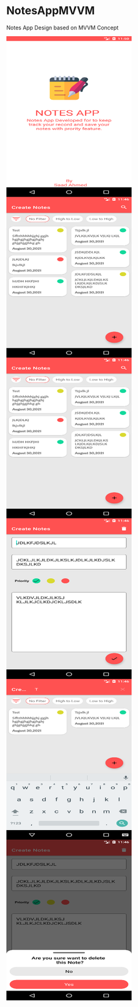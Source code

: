 # NotesAppMVVM
Notes App Design based on MVVM Concept

<a href="url"><img src="1.png" align="left" height="420" width="328" ></a>
<a href="url"><img src="2.png" align="left" height="420" width="328" ></a>
<a href="url"><img src="3.png" align="left" height="420" width="328" ></a>
<a href="url"><img src="4.png" align="left" height="420" width="328" ></a>
<a href="url"><img src="5.png" align="left" height="420" width="328" ></a>
<a href="url"><img src="6.png" align="left" height="420" width="328" ></a>
